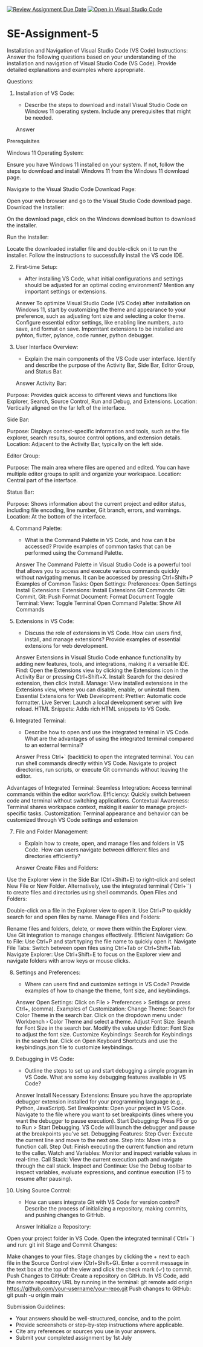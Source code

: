 [![Review Assignment Due Date](https://classroom.github.com/assets/deadline-readme-button-22041afd0340ce965d47ae6ef1cefeee28c7c493a6346c4f15d667ab976d596c.svg)](https://classroom.github.com/a/XoLGRbHq)
[![Open in Visual Studio Code](https://classroom.github.com/assets/open-in-vscode-2e0aaae1b6195c2367325f4f02e2d04e9abb55f0b24a779b69b11b9e10269abc.svg)](https://classroom.github.com/online_ide?assignment_repo_id=15285730&assignment_repo_type=AssignmentRepo)
# SE-Assignment-5
Installation and Navigation of Visual Studio Code (VS Code)
 Instructions:
Answer the following questions based on your understanding of the installation and navigation of Visual Studio Code (VS Code). Provide detailed explanations and examples where appropriate.

 Questions:

1. Installation of VS Code:
   - Describe the steps to download and install Visual Studio Code on Windows 11 operating system. Include any prerequisites that might be needed.
   
   Answer
   
Prerequisites

   Windows 11 Operating System:

   Ensure you have Windows 11 installed on your system. If not, follow the steps to download and install Windows 11 from the Windows 11 download page.

Navigate to the Visual Studio Code Download Page:

   Open your web browser and go to the Visual Studio Code download page.
   Download the Installer:

   On the download page, click on the Windows download button to download the installer.

Run the Installer:

   Locate the downloaded installer file and double-click on it to run the installer.
   Follow the instructions to successfully install the VS code IDE.

2. First-time Setup:
   - After installing VS Code, what initial configurations and settings should be adjusted for an optimal coding environment? Mention any important settings or extensions.
   
   Answer
To optimize Visual Studio Code (VS Code) after installation on Windows 11, start by customizing the theme and appearance to your preference, such as adjusting font size and selecting a color theme. Configure essential editor settings, like enabling line numbers, auto save, and format on save. Imporntant extensions to be installed are pyhton, flutter, pylance, code runner, python debugger.

3. User Interface Overview:
   - Explain the main components of the VS Code user interface. Identify and describe the purpose of the Activity Bar, Side Bar, Editor Group, and Status Bar.
   
   Answer
Activity Bar:

Purpose: Provides quick access to different views and functions like Explorer, Search, Source Control, Run and Debug, and Extensions.
Location: Vertically aligned on the far left of the interface.

Side Bar:

Purpose: Displays context-specific information and tools, such as the file explorer, search results, source control options, and extension details.
Location: Adjacent to the Activity Bar, typically on the left side.

Editor Group:

Purpose: The main area where files are opened and edited. You can have multiple editor groups to split and organize your workspace.
Location: Central part of the interface.

Status Bar:

Purpose: Shows information about the current project and editor status, including file encoding, line number, Git branch, errors, and warnings.
Location: At the bottom of the interface.

4. Command Palette:
   - What is the Command Palette in VS Code, and how can it be accessed? Provide examples of common tasks that can be performed using the Command Palette.

   Answer
The Command Palette in Visual Studio Code is a powerful tool that allows you to access and execute various commands quickly without navigating menus.  It can be accessed by pressing Ctrl+Shift+P
Examples of Common Tasks:
Open Settings: Preferences: Open Settings
Install Extensions: Extensions: Install Extensions
Git Commands: Git: Commit, Git: Push
Format Document: Format Document
Toggle Terminal: View: Toggle Terminal
Open Command Palette: Show All Commands

5. Extensions in VS Code:
   - Discuss the role of extensions in VS Code. How can users find, install, and manage extensions? Provide examples of essential extensions for web development.

   Answer
Extensions in Visual Studio Code enhance functionality by adding new features, tools, and integrations, making it a versatile IDE.
Find: Open the Extensions view by clicking the Extensions icon in the Activity Bar or pressing Ctrl+Shift+X.
Install: Search for the desired extension, then click Install.
Manage: View installed extensions in the Extensions view, where you can disable, enable, or uninstall them.
Essential Extensions for Web Development:
Prettier: Automatic code formatter.
Live Server: Launch a local development server with live reload.
HTML Snippets: Adds rich HTML snippets to VS Code.

6. Integrated Terminal:
   - Describe how to open and use the integrated terminal in VS Code. What are the advantages of using the integrated terminal compared to an external terminal?

   Answer
Press Ctrl+` (backtick) to open the integrated terminal.
You can run shell commands directly within VS Code.
Navigate to project directories, run scripts, or execute Git commands without leaving the editor.

Advantages of Integrated Terminal:
Seamless Integration: Access terminal commands within the editor workflow.
Efficiency: Quickly switch between code and terminal without switching applications.
Contextual Awareness: Terminal shares workspace context, making it easier to manage project-specific tasks.
Customization: Terminal appearance and behavior can be customized through VS Code settings and extension

7. File and Folder Management:
   - Explain how to create, open, and manage files and folders in VS Code. How can users navigate between different files and directories efficiently?
   
   Answer
Create Files and Folders:

Use the Explorer view in the Side Bar (Ctrl+Shift+E) to right-click and select New File or New Folder. Alternatively, use the integrated terminal (`Ctrl+``) to create files and directories using shell commands.
Open Files and Folders:

Double-click on a file in the Explorer view to open it. Use Ctrl+P to quickly search for and open files by name.
Manage Files and Folders:

Rename files and folders, delete, or move them within the Explorer view. Use Git integration to manage changes effectively.
Efficient Navigation:
Go to File: Use Ctrl+P and start typing the file name to quickly open it.
Navigate File Tabs: Switch between open files using Ctrl+Tab or Ctrl+Shift+Tab.
Navigate Explorer: Use Ctrl+Shift+E to focus on the Explorer view and navigate folders with arrow keys or mouse clicks.

8. Settings and Preferences:
   - Where can users find and customize settings in VS Code? Provide examples of how to change the theme, font size, and keybindings.

   Answer
Open Settings:
Click on File > Preferences > Settings or press Ctrl+, (comma).
Examples of Customization:
Change Theme:
Search for Color Theme in the search bar.
Click on the dropdown menu under Workbench › Color Theme and select a theme.
Adjust Font Size:
Search for Font Size in the search bar.
Modify the value under Editor: Font Size to adjust the font size.
Customize Keybindings:
Search for Keybindings in the search bar.
Click on Open Keyboard Shortcuts and use the keybindings.json file to customize keybindings.

9. Debugging in VS Code:
   - Outline the steps to set up and start debugging a simple program in VS Code. What are some key debugging features available in VS Code?

   Answer
Install Necessary Extensions:
Ensure you have the appropriate debugger extension installed for your programming language (e.g., Python, JavaScript).
Set Breakpoints:
Open your project in VS Code.
Navigate to the file where you want to set breakpoints (lines where you want the debugger to pause execution).
Start Debugging:
Press F5 or go to Run > Start Debugging.
VS Code will launch the debugger and pause at the breakpoints you've set.
Debugging Features:
Step Over: Execute the current line and move to the next one.
Step Into: Move into a function call.
Step Out: Finish executing the current function and return to the caller.
Watch and Variables: Monitor and inspect variable values in real-time.
Call Stack: View the current execution path and navigate through the call stack.
Inspect and Continue:
Use the Debug toolbar to inspect variables, evaluate expressions, and continue execution (F5 to resume after pausing).

10. Using Source Control:
    - How can users integrate Git with VS Code for version control? Describe the process of initializing a repository, making commits, and pushing changes to GitHub.

    Answer
Initialize a Repository:

Open your project folder in VS Code.
Open the integrated terminal (`Ctrl+``) and run: git init
Stage and Commit Changes:

Make changes to your files.
Stage changes by clicking the + next to each file in the Source Control view (Ctrl+Shift+G).
Enter a commit message in the text box at the top of the view and click the check mark (✓) to commit.
Push Changes to GitHub:
Create a repository on GitHub.
In VS Code, add the remote repository URL by running in the terminal:
git remote add origin https://github.com/your-username/your-repo.git
Push changes to GitHub: git push -u origin main

 Submission Guidelines:
- Your answers should be well-structured, concise, and to the point.
- Provide screenshots or step-by-step instructions where applicable.
- Cite any references or sources you use in your answers.
- Submit your completed assignment by 1st July 

